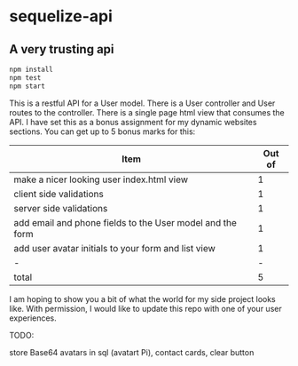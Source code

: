 # sequelize-api
## A very trusting api

```bash
npm install
npm test
npm start
```

This is a restful API for a User model. There is a User controller and User routes to the controller. There is a single page html view that consumes the API. I have set this as a bonus assignment for my dynamic websites sections. You can get up to 5 bonus marks for this:

|Item|Out of|
|-|-|
|make a nicer looking user index.html view|1|
|client side validations|1|
|server side validations|1|
|add email and phone fields to the User model and the form|1|
|add user avatar initials to your form and list view|1|
|-|-|
|total|5|

I am hoping to show you a bit of what the world for my side project looks like. With permission, I would like to update this repo with one of your user experiences.



TODO:

store Base64 avatars in sql (avatart Pi), contact cards, clear button
